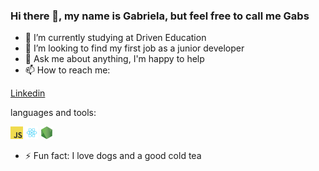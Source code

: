 ### Hi there 👋, my name is Gabriela, but feel free to call me Gabs

- 🌱 I’m currently studying at Driven Education
- 👯 I’m looking to find my first job as a junior developer
- 💬 Ask me about anything, I'm happy to help
- 📫 How to reach me:   

<a href="https://www.linkedin.com/in/gabriela-teresa-737449222/" />Linkedin </a>
  
languages and tools: 
  
<code><img height="20" src="https://raw.githubusercontent.com/github/explore/80688e429a7d4ef2fca1e82350fe8e3517d3494d/topics/javascript/javascript.png"></code>
<code><img height="20" src="https://raw.githubusercontent.com/github/explore/80688e429a7d4ef2fca1e82350fe8e3517d3494d/topics/react/react.png"></code>
<code><img height="20" src="https://raw.githubusercontent.com/github/explore/80688e429a7d4ef2fca1e82350fe8e3517d3494d/topics/nodejs/nodejs.png"></code>

- ⚡ Fun fact: I love dogs and a good cold tea

